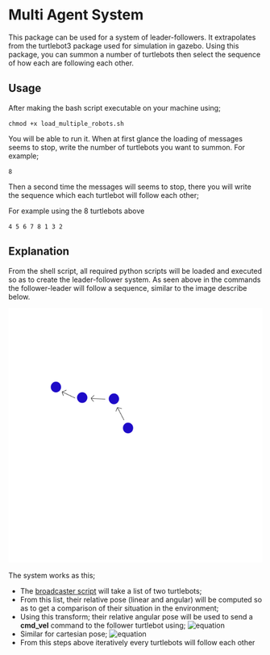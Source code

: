 # Multi Agent System

This package can be used for a system of leader-followers. It extrapolates from the turtlebot3 package used for simulation in gazebo. Using this package, you can summon a number of turtlebots then select the sequence of how each are following each other.


## Usage

After making the bash script executable on your machine using;

```
chmod +x load_multiple_robots.sh
```

You will be able to run it. When at first glance the loading of messages seems to stop, write the number of turtlebots you want to summon. For example;

```
8
```

Then a second time the messages will seems to stop, there you will write the sequence which each turtlebot will follow each other;

For example using the 8 turtlebots above

```
4 5 6 7 8 1 3 2
```

## Explanation

From the shell script, all required python scripts will be loaded and executed so as to create the leader-follower system. As seen above in the commands the follower-leader will follow a sequence, similar to the image describe below.

![alt text](https://github.com/TP-Robotics-MIAR/SMA/blob/main/untitled.png)

The system works as this;

- The [broadcaster script](https://github.com/TP-Robotics-MIAR/SMA/blob/main/scripts/multipleBroadcaster.py) will take a list of two turtlebots;
- From this list, their relative pose (linear and angular) will be computed so as to get a comparison of their situation in the environment;
- Using this transform; their relative angular pose will be used to send a **cmd_vel** command to the follower turtlebot using;
![equation](http://www.sciweavers.org/download/Tex2Img_1632608553.jpg)
- Similar for cartesian pose;
![equation](http://www.sciweavers.org/download/Tex2Img_1632608737.jpg)
- From this steps above iteratively every turtlebots will follow each other

